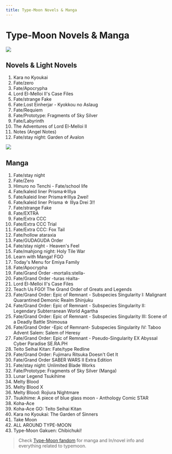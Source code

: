 ```yaml
---
title: Type-Moon Novels & Manga
---
```


# Type-Moon Novels & Manga

![](/banner/novels.png)
## Novels & Light Novels
1. Kara no Kyoukai <Badge type="info" text="Novel Updates" link="https://www.novelupdates.com/series/kara-no-kyoukai/" />
2. Fate/zero <Badge type="info" text="AniList" link="https://anilist.co/manga/33649/FateZero/" /> <Badge type="info" text="Novel Updates" link="https://www.novelupdates.com/series/fatezero/" />
3. Fate/Apocrypha <Badge type="info" text="AniList" link="https://anilist.co/manga/63005/FateApocrypha/" /> <Badge type="info" text="Novel Updates" link="https://www.novelupdates.com/series/fateapocrypha/" />
4. Lord El-Melloi II's Case Files <Badge type="info" text="AniList" link="https://anilist.co/manga/87197/Lord-ElMelloi-IIsei-no-Jikenbo/" />
5. Fate/strange Fake <Badge type="info" text="AniList" link="https://anilist.co/manga/50006/Fatestrange-Fake/" /> <Badge type="info" text="Novel Updates" link="https://www.novelupdates.com/series/fatestrange-fake/" />
6. Fate:Lost Einherjar - Kyokkou no Aslaug <Badge type="info" text="AniList" link="https://anilist.co/manga/153991/FateLost-Einherjar--Kyokkou-no-Aslaug/" /> <Badge type="info" text="Prologue" link="https://forums.nrvnqsr.com/showthread.php/9230-Fate-Lost-Einhejar-Translation" />
7. Fate/Requiem <Badge type="info" text="AniList" link="https://anilist.co/manga/108493/FateRequiem/" /> <Badge type="info" text="Novel Updates" link="https://www.novelupdates.com/series/fate-requiem/" />
8. Fate/Prototype: Fragments of Sky Silver <Badge type="info" text="AniList" link="https://anilist.co/manga/85754/FatePrototype-Sougin-no-Fragments/" /> <Badge type="info" text="Novel Updates" link="https://www.novelupdates.com/series/fate-prototype-fragments-of-blue-and-silver/" />
9. Fate/Labyrinth <Badge type="info" text="AniList" link="https://anilist.co/manga/94656/FateLabyrinth/" />
10. The Adventures of Lord El-Melloi II <Badge type="info" text="AniList" link="https://anilist.co/manga/127693/Lord-ElMelloi-IIsei-no-Bouken/" />
11. Notes (Angel Notes) <Badge type="info" text="MyAnimeList" link="https://myanimelist.net/manga/4594/Notes" />
12. Fate/stay night: Garden of Avalon <Badge type="info" text="MyAnimeList" link="https://myanimelist.net/manga/85773/Fate_stay_night__Garden_of_Avalon" /> <Badge type="info" text="Novel Updates" link="https://www.novelupdates.com/series/garden-of-avalon/" />


![](/banner/manga.png)
## Manga
1. Fate/stay night <Badge type="info" text="AniList" link="https://anilist.co/manga/30715/Fatestay-night/" />
2. Fate/Zero <Badge type="info" text="AniList" link="https://anilist.co/manga/55191/FateZero/" />
3. Himuro no Tenchi - Fate/school life <Badge type="info" text="AniList" link="https://anilist.co/manga/49381/Himuro-no-Tenchi-Fateschool-Life/" />
4. Fate/kaleid liner Prisma☆Illya <Badge type="info" text="AniList" link="https://anilist.co/manga/33526/Fatekaleid-liner-PrismaIllya/" />
5. Fate/kaleid liner Prisma☆Illya 2wei! <Badge type="info" text="AniList" link="https://anilist.co/manga/85136/Fatekaleid-liner-PrismaIllya-2wei/" />
6. Fate/kaleid liner Prisma ☆ Illya Drei 3!! <Badge type="info" text="AniList" link="https://anilist.co/manga/66131/Fatekaleid-liner-Prisma--Illya-Drei-3/" />
7. Fate/strange Fake <Badge type="info" text="AniList" link="https://anilist.co/manga/86753/Fatestrange-Fake/" />
8. Fate/EXTRA <Badge type="info" text="AniList" link="https://anilist.co/manga/62425/FateEXTRA/" />
9. Fate/Extra CCC <Badge type="info" text="AniList" link="https://anilist.co/manga/87201/FateExtra-CCC/" />
10. Fate/Extra CCC Trial <Badge type="info" text="AniList" link="https://anilist.co/manga/110891/FateExtra-CCC-Trial/" />
11. Fate/Extra CCC: Fox Tail <Badge type="info" text="AniList" link="https://anilist.co/manga/87200/FateExtra-CCC-Fox-Tail/" />
12. Fate/hollow ataraxia <Badge type="info" text="AniList" link="https://anilist.co/manga/81987/Fatehollow-ataraxia/" />
13. Fate/GUDAGUDA Order <Badge type="info" text="AniList" link="https://anilist.co/manga/110442/FateGudaguda-Order/" />
14. Fate/stay night - Heaven's Feel <Badge type="info" text="AniList" link="https://anilist.co/manga/86182/Fatestay-night-Heavens-Feel/" />
15. Fate/mahjong night: Holy Tile War <Badge type="info" text="Fandom Wiki" link="https://typemoon.fandom.com/wiki/Fate/mahjong_night:_Holy_Tile_War" />
16. Learn with Manga! FGO <Badge type="info" text="Fandom Wiki" link="https://typemoon.fandom.com/wiki/Learn_with_Manga!_FGO" />
17. Today's Menu for Emiya Family <Badge type="info" text="AniList" link="https://anilist.co/manga/87199/Todays-Menu-for-the-Emiya-Family/" />
18. Fate/Apocrypha <Badge type="info" text="AniList" link="https://anilist.co/manga/87251/FateApocrypha/" />
19. Fate/Grand Order -mortalis:stella- <Badge type="info" text="AniList" link="https://anilist.co/manga/108178/FateGrand-Order-mortalisstella/" />
20. Fate/Grand Order -turas réalta- <Badge type="info" text="AniList" link="https://anilist.co/manga/110297/FateGrand-Order-turas-ralta/" />
21. Lord El-Melloi II's Case Files <Badge type="info" text="Manga Updates" link="https://www.mangaupdates.com/series/u42wdc7/lord-el-melloi-ii-sei-no-jikenbo" />
22. Teach Us FGO! The Grand Order of Greats and Legends <Badge type="info" text="AniList" link="https://anilist.co/manga/123865/Oshiete-FGO-Ijin-to-Shinwa-no-Grand-Order-/" />
23. Fate/Grand Order: Epic of Remnant - Subspecies Singularity I: Malignant Quarantined Demonic Realm Shinjuku <Badge type="info" text="AniList" link="https://anilist.co/manga/107553/FateGrand-Order-Epic-of-Remnant--Ashu-Tokuiten-I-Akushou-Kakuzetsu-Makyou-Shinjuku--Shinjuku-Maboroshi-Tamashi-Jiken/" />
24. Fate/Grand Order: Epic of Remnant - Subspecies Singularity II: Legendary Subterranean World Agartha <Badge type="info" text="AniList" link="https://anilist.co/manga/107554/FateGrand-Order-Epic-of-Remnant--Ashu-Tokuiten-II-Denshou-Chitei-Sekai-Agartha--Agartha-no-Onna/" />
25. Fate/Grand Order: Epic of Remnant - Subspecies Singularity III: Scene of a Deadly Battle Shimousa <Badge type="info" text="AniList" link="https://anilist.co/manga/107555/FateGrand-Order-Epic-of-Remnant-PseudoSingularity-III-The-Stage-of-Carnage-Shimousa--Seven-Duels-of-Swordmasters/" />
26. Fate/Grand Order -Epic of Remnant- Subspecies Singularity IV: Taboo Advent Salem: Salem of Heresy <Badge type="info" text="AniList" link="https://anilist.co/manga/107556/FateGrand-Order-Epic-of-Remnant--Ashu-Tokuiten-IV-Kinki-Kourin-Teien-Salem--Itan-Naru-Salem/" />
27. Fate/Grand Order: Epic of Remnant - Pseudo-Singularity EX Abyssal Cyber Paradise SE.RA.PH <Badge type="info" text="AniList" link="https://anilist.co/manga/108299/FateGrand-Order-Epic-of-Remnant--Ashutokuiten-EX-Shinkai-Dennou-Rakudo-SERAPH/" />
28. Teito Seihai Kitan: Fate/type Redline <Badge type="info" text="AniList" link="https://anilist.co/manga/113981/Teito-Seihai-Kitan-Fatetype-Redline/" />
29. Fate/Grand Order: Fujimaru Ritsuka Doesn't Get It <Badge type="info" text="AniList" link="https://anilist.co/manga/147108/FateGrand-Order-Fujimaru-Ritsuka-wa-Wakaranai/" />
30. Fate/Grand Order SABER WARS II Extra Edition <Badge type="info" text="Manga Updates" link="https://www.mangaupdates.com/series/pyn4m9k/fate-grand-order-saber-wars-ii-bangai-hen-jane-ishtar-100-man-kounen-no-nagareboshi" />
31. Fate/stay night: Unlimited Blade Works <Badge type="info" text="AniList" link="https://anilist.co/manga/131587/Fatestay-night-Unlimited-Blade-Works/" />
32. Fate/Prototype: Fragments of Sky Silver (Manga) <Badge type="info" text="AniList" link="https://anilist.co/manga/167469/FatePrototype-Sougin-no-Fragments/" />
33. Lunar Legend Tsukihime <Badge type="info" text="AniList" link="https://anilist.co/manga/30705/Lunar-Legend-Tsukihime/" />
34. Melty Blood <Badge type="info" text="AniList" link="https://anilist.co/manga/30707/Melty-Blood/" />
35. Melty Blood X <Badge type="info" text="AniList" link="https://anilist.co/manga/55629/Melty-Blood-X/" />
36. Melty Blood: Rojiura Nightmare <Badge type="info" text="AniList" link="https://anilist.co/manga/109431/Melty-Blood-Rojiura-Nightmare/" />
37. Tsukihime: A piece of blue glass moon - Anthology Comic STAR <Badge type="info" text="AniList" link="https://anilist.co/manga/146943/Tsukihime-A-piece-of-blue-glass-moon--Anthology-Comic-STAR/" />
38. Koha-Ace <Badge type="info" text="AniList" link="https://anilist.co/manga/100260/KohaAce/" />
39. Koha-Ace GO: Teito Seihai Kitan <Badge type="info" text="AniList" link="https://anilist.co/manga/100259/KohaAce-GO-Teito-Seihai-Kitan/" />
40. Kara no Kyoukai: The Garden of Sinners <Badge type="info" text="AniList" link="https://anilist.co/manga/53947/Kara-no-Kyoukai-The-Garden-of-Sinners/" />
41. Take Moon <Badge type="info" text="AniList" link="https://anilist.co/manga/30780/Take-Moon/" />
42. ALL AROUND TYPE-MOON <Badge type="info" text="AniList" link="https://anilist.co/manga/57327/ALL-AROUND-TYPEMOON/" />
43. Type-Moon Gakuen: Chibichuki! <Badge type="info" text="AniList" link="https://anilist.co/manga/87196/TypeMoon-Gakuen-Chibichuki/" />

> Check [Type-Moon fandom](https://typemoon.fandom.com/wiki/TYPE-MOON_Wiki) for manga and ln/novel info and everything related to typemoon.
